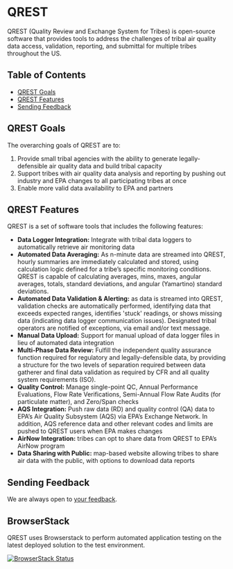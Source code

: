 # QREST

QREST (Quality Review and Exchange System for Tribes) is open-source software that provides tools to address the challenges of tribal air quality data access, validation, reporting, and submittal for multiple tribes throughout the US.

## Table of Contents

- [QREST Goals](#qrest-goals)
- [QREST Features](#qrest-features)
- [Sending Feedback](#sending-feedback)



## QREST Goals

The overarching goals of QREST are to:
1. Provide small tribal agencies with the ability to generate legally-defensible air quality data and build tribal capacity
2. Support tribes with air quality data analysis and reporting by pushing out industry and EPA changes to all participating tribes at once 
3. Enable more valid data availability to EPA and partners

## QREST Features

QREST is a set of software tools that includes the following features:
-	**Data Logger Integration:** Integrate with tribal data loggers to automatically retrieve air monitoring data
-	**Automated Data Averaging:** As n-minute data are streamed into QREST, hourly summaries are immediately calculated and stored, using calculation logic defined for a tribe’s specific monitoring conditions. QREST is capable of calculating averages, mins, maxes, angular averages, totals, standard deviations, and angular (Yamartino) standard deviations. 
-	**Automated Data Validation & Alerting:** as data is streamed into QREST, validation checks are automatically performed, identifying data that exceeds expected ranges, identifies 'stuck' readings, or shows missing data (indicating data logger communication issues). Designated tribal operators are notified of exceptions, via email and/or text message.  
-	**Manual Data Upload:** Support for manual upload of data logger files in lieu of automated data integration
-	**Multi-Phase Data Review:**  Fulfill the independent quality assurance function required for regulatory and legally-defensible data, by providing a structure for the two levels of separation required between data gatherer and final data validation as required by CFR and all quality system requirements (ISO). 
-	**Quality Control:** Manage single-point QC, Annual Performance Evaluations, Flow Rate Verifications, Semi-Annual Flow Rate Audits (for particulate matter), and Zero/Span checks
-	**AQS Integration:** Push raw data (RD) and quality control (QA) data to EPA’s Air Quality Subsystem (AQS) via EPA’s Exchange Network. In addition, AQS reference data and other relevant codes and limits are pushed to QREST users when EPA makes changes 
-	**AirNow Integration:** tribes can opt to share data from QREST to EPA’s AirNow program
-	**Data Sharing with Public:** map-based website allowing tribes to share air data with the public, with options to download data reports


## Sending Feedback

We are always open to [your feedback](https://github.com/open-environment/QREST/issues).

## BrowserStack
QREST uses Browserstack to perform automated application testing on the latest deployed solution to the test environment.

[![BrowserStack Status](https://automate.browserstack.com/badge.svg?badge_key=Sm5jWFJqcDVkZEZMUE9WVUw2TzJ5cTBYS1FHZVRrRWFvNDVPOUdLSERtRT0tLW0zeC9jS1NML3plV0s2MmpsOWg5RGc9PQ==--c20c975e4629edd13e4548bed839e172bd1a8238)](https://automate.browserstack.com/public-build/Sm5jWFJqcDVkZEZMUE9WVUw2TzJ5cTBYS1FHZVRrRWFvNDVPOUdLSERtRT0tLW0zeC9jS1NML3plV0s2MmpsOWg5RGc9PQ==--c20c975e4629edd13e4548bed839e172bd1a8238)
